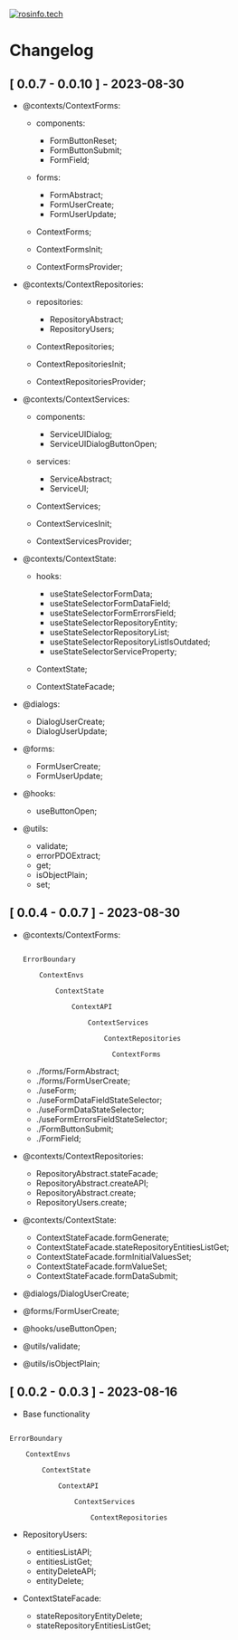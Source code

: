[![rosinfo.tech](https://cdn.rosinfo.tech/id/logo/id_logo_width_160.svg "rosinfo.tech")](https://rosinfo.tech)

# Changelog

## [ 0.0.7 - 0.0.10 ] - 2023-08-30

- @contexts/ContextForms:

  - components:

    - FormButtonReset;
    - FormButtonSubmit;
    - FormField;

  - forms:

    - FormAbstract;
    - FormUserCreate;
    - FormUserUpdate;

  - ContextForms;
  - ContextFormsInit;
  - ContextFormsProvider;

- @contexts/ContextRepositories:

  - repositories:

    - RepositoryAbstract;
    - RepositoryUsers;

  - ContextRepositories;
  - ContextRepositoriesInit;
  - ContextRepositoriesProvider;

- @contexts/ContextServices:

  - components:

    - ServiceUIDialog;
    - ServiceUIDialogButtonOpen;

  - services:

    - ServiceAbstract;
    - ServiceUI;

  - ContextServices;
  - ContextServicesInit;
  - ContextServicesProvider;

- @contexts/ContextState:

  - hooks:

    - useStateSelectorFormData;
    - useStateSelectorFormDataField;
    - useStateSelectorFormErrorsField;
    - useStateSelectorRepositoryEntity;
    - useStateSelectorRepositoryList;
    - useStateSelectorRepositoryListIsOutdated;
    - useStateSelectorServiceProperty;

  - ContextState;
  - ContextStateFacade;

- @dialogs:

  - DialogUserCreate;
  - DialogUserUpdate;

- @forms:

  - FormUserCreate;
  - FormUserUpdate;

- @hooks:

  - useButtonOpen;

- @utils:

  - validate;
  - errorPDOExtract;
  - get;
  - isObjectPlain;
  - set;

## [ 0.0.4 - 0.0.7 ] - 2023-08-30

- @contexts/ContextForms:

  ```text

  ErrorBoundary

      ContextEnvs

          ContextState

              ContextAPI

                  ContextServices

                      ContextRepositories

                        ContextForms

  ```

  - ./forms/FormAbstract;
  - ./forms/FormUserCreate;
  - ./useForm;
  - ./useFormDataFieldStateSelector;
  - ./useFormDataStateSelector;
  - ./useFormErrorsFieldStateSelector;
  - ./FormButtonSubmit;
  - ./FormField;

- @contexts/ContextRepositories:

  - RepositoryAbstract.stateFacade;
  - RepositoryAbstract.createAPI;
  - RepositoryAbstract.create;
  - RepositoryUsers.create;

- @contexts/ContextState:

  - ContextStateFacade.formGenerate;
  - ContextStateFacade.stateRepositoryEntitiesListGet;
  - ContextStateFacade.formInitialValuesSet;
  - ContextStateFacade.formValueSet;
  - ContextStateFacade.formDataSubmit;

- @dialogs/DialogUserCreate;

- @forms/FormUserCreate;

- @hooks/useButtonOpen;

- @utils/validate;
- @utils/isObjectPlain;

## [ 0.0.2 - 0.0.3 ] - 2023-08-16

- Base functionality

```text

ErrorBoundary

    ContextEnvs

        ContextState

            ContextAPI

                ContextServices

                    ContextRepositories

```

- RepositoryUsers:

  - entitiesListAPI;
  - entitiesListGet;
  - entityDeleteAPI;
  - entityDelete;

- ContextStateFacade:

  - stateRepositoryEntityDelete;
  - stateRepositoryEntitiesListGet;

